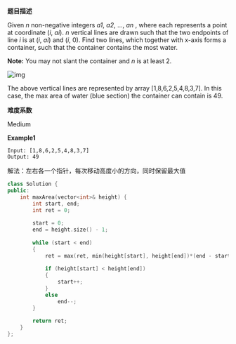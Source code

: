  **题目描述**   

Given *n* non-negative integers *a1*, *a2*, ..., *an* , where each represents a point at coordinate (*i*, *ai*). *n* vertical lines are drawn such that the two endpoints of line *i* is at (*i*, *ai*) and (*i*, 0). Find two lines, which together with x-axis forms a container, such that the container contains the most water.

**Note:** You may not slant the container and *n* is at least 2.

![img](https://s3-lc-upload.s3.amazonaws.com/uploads/2018/07/17/question_11.jpg)

The above vertical lines are represented by array [1,8,6,2,5,4,8,3,7]. In this case, the max area of water (blue section) the container can contain is 49.

 **难度系数**    

 Medium 

**Example1**

```
Input: [1,8,6,2,5,4,8,3,7]
Output: 49
```

解法：左右各一个指针，每次移动高度小的方向，同时保留最大值

```c++
class Solution {
public:
    int maxArea(vector<int>& height) {
        int start, end;
        int ret = 0;
        
        start = 0;
        end = height.size() - 1;
        
        while (start < end)
        {
            ret = max(ret, min(height[start], height[end])*(end - start));
            
            if (height[start] < height[end])
            {
                start++;
            }
            else
                end--;
        }
        
        return ret;
    }
};
```
